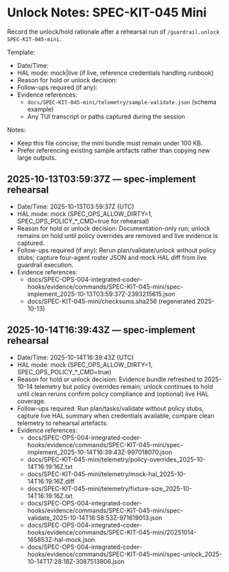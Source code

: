 # Unlock Notes: SPEC-KIT-045 Mini

Record the unlock/hold rationale after a rehearsal run of `/guardrail.unlock SPEC-KIT-045-mini`.

Template:
- Date/Time: <UTC timestamp>
- HAL mode: mock|live (if live, reference credentials handling runbook)
- Reason for hold or unlock decision:
- Follow-ups required (if any):
- Evidence references:
  - `docs/SPEC-KIT-045-mini/telemetry/sample-validate.json` (schema example)
  - Any TUI transcript or paths captured during the session

Notes:
- Keep this file concise; the mini bundle must remain under 100 KB.
- Prefer referencing existing sample artifacts rather than copying new large outputs.

## 2025-10-13T03:59:37Z — spec-implement rehearsal

- Date/Time: 2025-10-13T03:59:37Z (UTC)
- HAL mode: mock (SPEC_OPS_ALLOW_DIRTY=1, SPEC_OPS_POLICY_*_CMD=true for rehearsal)
- Reason for hold or unlock decision: Documentation-only run; unlock remains on hold until policy overrides are removed and live evidence is captured.
- Follow-ups required (if any): Rerun plan/validate/unlock without policy stubs; capture four-agent roster JSON and mock HAL diff from live guardrail execution.
- Evidence references:
  - docs/SPEC-OPS-004-integrated-coder-hooks/evidence/commands/SPEC-KIT-045-mini/spec-implement_2025-10-13T03:59:37Z-2393215615.json
  - docs/SPEC-KIT-045-mini/checksums.sha256 (regenerated 2025-10-13)

## 2025-10-14T16:39:43Z — spec-implement rehearsal

- Date/Time: 2025-10-14T16:39:43Z (UTC)
- HAL mode: mock (SPEC_OPS_ALLOW_DIRTY=1, SPEC_OPS_POLICY_*_CMD=true)
- Reason for hold or unlock decision: Evidence bundle refreshed to 2025-10-14 telemetry but policy overrides remain; unlock continues to hold until clean reruns confirm policy compliance and (optional) live HAL coverage.
- Follow-ups required: Run plan/tasks/validate without policy stubs, capture live HAL summary when credentials available, compare clean telemetry to rehearsal artefacts.
- Evidence references:
  - docs/SPEC-OPS-004-integrated-coder-hooks/evidence/commands/SPEC-KIT-045-mini/spec-implement_2025-10-14T16:39:43Z-997018070.json
  - docs/SPEC-KIT-045-mini/telemetry/policy-overrides_2025-10-14T16:19:16Z.txt
  - docs/SPEC-KIT-045-mini/telemetry/mock-hal_2025-10-14T16:19:16Z.diff
  - docs/SPEC-KIT-045-mini/telemetry/fixture-size_2025-10-14T16:19:16Z.txt
  - docs/SPEC-OPS-004-integrated-coder-hooks/evidence/commands/SPEC-KIT-045-mini/spec-validate_2025-10-14T16:58:53Z-971619013.json
  - docs/SPEC-OPS-004-integrated-coder-hooks/evidence/commands/SPEC-KIT-045-mini/20251014-165853Z-hal-mock.json
  - docs/SPEC-OPS-004-integrated-coder-hooks/evidence/commands/SPEC-KIT-045-mini/spec-unlock_2025-10-14T17:28:18Z-3087513806.json
